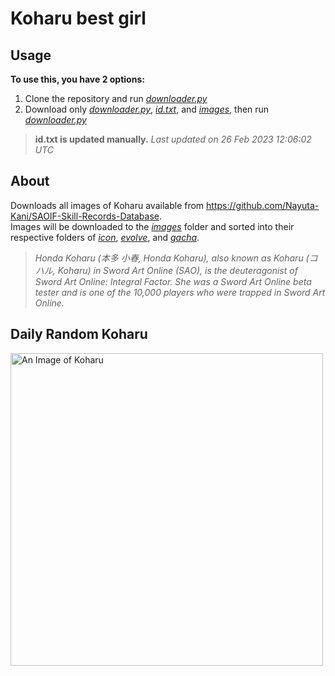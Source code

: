 # Koharu best girl

## Usage
**To use this, you have 2 options:**
1. Clone the repository and run *[downloader.py][d]*
2. Download only *[downloader.py][d]*, *[id.txt][id]*, and *[images][i]*, then run *[downloader.py][d]*

> **id.txt is updated manually.** *Last updated on 26 Feb 2023 12:06:02 UTC*

## About
Downloads all images of Koharu available from https://github.com/Nayuta-Kani/SAOIF-Skill-Records-Database.  
Images will be downloaded to the *[images][i]* folder and sorted into their respective folders of *[icon][ic]*, *[evolve][ev]*, and *[gacha][ga]*.

> *Honda Koharu (本多 小春, Honda Koharu), also known as Koharu (コハル, Koharu) in Sword Art Online (SAO), is the deuteragonist of Sword Art Online: Integral Factor. She was a Sword Art Online beta tester and is one of the 10,000 players who were trapped in Sword Art Online.*

## Daily Random Koharu

<img src="https://raw.githubusercontent.com/Nayuta-Kani/SAOIF-Skill-Records-Database/master/srimages/sr_icon_l_6000936.png" title="Daily Random Koharu" alt="An Image of Koharu" width="500" height="500">



[i]: https://github.com/Inf1nitius/koharu-sr-downloader/tree/main/images
[ic]: https://github.com/Inf1nitius/koharu-sr-downloader/tree/main/images/icon
[ev]: https://github.com/Inf1nitius/koharu-sr-downloader/tree/main/images/evolve
[ga]: https://github.com/Inf1nitius/koharu-sr-downloader/tree/main/images/gacha
[d]: https://github.com/Inf1nitius/koharu-sr-downloader/tree/main/downloader.py
[id]: https://github.com/Inf1nitius/koharu-sr-downloader/tree/main/id.txt